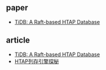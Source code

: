 ## paper

- [TiDB: A Raft-based HTAP Database](http://www.vldb.org/pvldb/vol13/p3072-huang.pdf)

## article

- [TiDB: A Raft-based HTAP Database](https://zhuanlan.zhihu.com/p/346327429)
- [HTAP列存引擎探秘](https://zhuanlan.zhihu.com/p/377583869)
